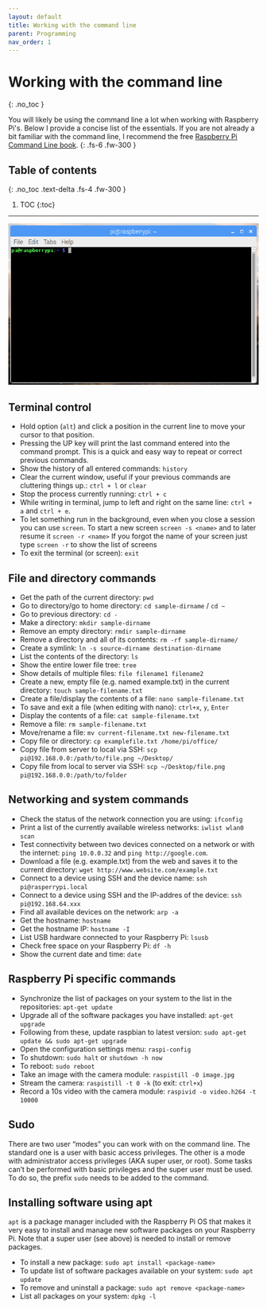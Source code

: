 ```yaml
---
layout: default
title: Working with the command line
parent: Programming
nav_order: 1
---
```


# Working with the command line
{: .no_toc }

You will likely be using the command line a lot when working with Raspberry Pi's. Below I provide a concise list of the essentials. If you are not already a bit familiar with the command line, I recommend the free [Raspberry Pi Command Line book](http://).
{: .fs-6 .fw-300 }

## Table of contents
{: .no_toc .text-delta .fs-4 .fw-300 }

1. TOC
{:toc}
---

[![terminal window](/assets/images/terminal.png?style=centerimgmed)](/assets/images/terminal.png)


## Terminal control
- Hold option (`alt`) and click a position in the current line to move your cursor to that position.
- Pressing the UP key will print the last command entered into the command prompt. This is a quick and easy way to repeat or correct previous commands.
- Show the history of all entered commands: `history`
- Clear the current window, useful if your previous commands are cluttering things up.: `ctrl + l` or `clear`
- Stop the process currently running: `ctrl + c`
- While writing in terminal, jump to left and right on the same line: `ctrl + a` and  `ctrl + e`.
- To let something run in the background, even when you close a session you can use `screen`. To start a new screen `screen -s <name>` and to later resume it `screen -r <name>` If you forgot the name of your screen just type `screen -r` to show the list of screens
- To exit the terminal (or screen): `exit`

## File and directory commands
- Get the path of the current directory: `pwd`
- Go to directory/go to home directory: `cd sample-dirname` / `cd ~`
- Go to previous directory: `cd -`
- Make a directory: `mkdir sample-dirname`
- Remove an empty directory: `rmdir sample-dirname`
- Remove a directory and all of its contents: `rm -rf sample-dirname/`
- Create a symlink: `ln -s source-dirname destination-dirname`
- List the contents of the directory: `ls`
- Show the entire lower file tree: `tree`
- Show details of multiple files: `file filename1 filename2`
- Create a new, empty file (e.g. named example.txt) in the current directory: `touch sample-filename.txt`
- Create a file/display the contents of a file: `nano sample-filename.txt`
- To save and exit a file (when editing with nano): `ctrl+x`, `y`, `Enter`
- Display the contents of a file: `cat sample-filename.txt`
- Remove a file: `rm sample-filename.txt`
- Move/rename a file: `mv current-filename.txt new-filename.txt`
- Copy file or directory: `cp examplefile.txt /home/pi/office/`
- Copy file from server to local via SSH: `scp pi@192.168.0.0:/path/to/file.png ~/Desktop/`
- Copy file from local to server via SSH: `scp ~/Desktop/file.png pi@192.168.0.0:/path/to/folder `

## Networking and system commands
- Check the status of the network connection you are using: `ifconfig`
- Print a list of the currently available wireless networks: `iwlist wlan0 scan`
- Test connectivity between two devices connected on a network or with the internet: `ping 10.0.0.32` and `ping http://google.com`.
- Download a file (e.g. example.txt) from the web and saves it to the current directory: `wget http://www.website.com/example.txt`
- Connect to a device using SSH and the device name: `ssh pi@rasperrypi.local`
- Connect to a device using SSH and the IP-addres of the device: `ssh pi@192.168.64.xxx`
- Find all available devices on the network: `arp -a`
- Get the hostname: `hostname`
- Get the hostname IP: `hostname -I`
- List USB hardware connected to your Raspberry Pi: `lsusb`
- Check free space on your Raspberry Pi: `df -h`
- Show the current date and time: `date`

## Raspberry Pi specific commands
- Synchronize the list of packages on your system to the list in the repositories: `apt-get update`
- Upgrade all of the software packages you have installed: `apt-get upgrade`
- Following from these, update raspbian to latest version: `sudo apt-get update && sudo apt-get upgrade`
- Open the configuration settings menu: `raspi-config`
- To shutdown: `sudo halt` or `shutdown -h now`
- To reboot: `sudo reboot`
- Take an image with the camera module: `raspistill -0 image.jpg`
- Stream the camera: `raspistill -t 0 -k` (to exit: `ctrl+x`)
- Record a 10s video with the camera module: `raspivid -o video.h264 -t 10000`

## Sudo
There are two user “modes” you can work with on the command line. The standard one is a user with basic access privileges. The other is a mode with administrator access privileges (AKA super user, or root). Some tasks can’t be performed with basic privileges and the super user must be used. To do so, the prefix `sudo` needs to be added to the command.

## Installing software using apt
`apt` is a package manager included with the Raspberry Pi OS that makes it very easy to install and manage new software packages on your Raspberry Pi. Note that a super user (see above) is needed to install or remove packages.

- To install a new package: `sudo apt install <package-name>`
- To update list of software packages available on your system: `sudo apt update`
- To remove and uninstall a package: `sudo apt remove <package-name>`
- List all packages on your system: `dpkg -l`
